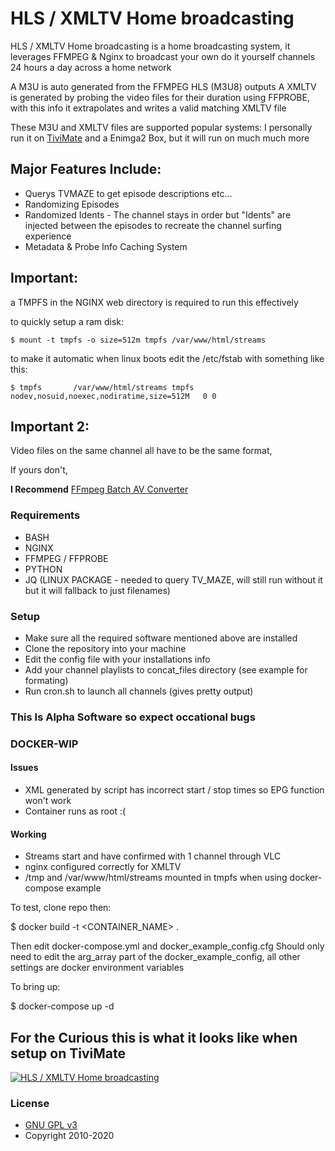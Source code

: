 # HLS / XMLTV Home broadcasting

HLS / XMLTV Home broadcasting is a home broadcasting system, it leverages FFMPEG & Nginx to broadcast your own do it yourself channels 24 hours a day across a home network

A M3U is auto generated from the FFMPEG HLS (M3U8) outputs
A XMLTV is generated by probing the video files for their duration using FFPROBE, with this info it extrapolates and writes a valid matching XMLTV file

These M3U and XMLTV files are supported popular systems: 
I personally run it on [TiviMate](https://play.google.com/store/apps/details?id=ar.tvplayer.tv&hl=en_GB) and a Enimga2 Box, but it will run on much much more

## Major Features Include:

* Querys TVMAZE to get episode descriptions etc...
* Randomizing Episodes
* Randomized Idents - The channel stays in order but "Idents" are injected between the episodes to recreate the channel surfing experience 
* Metadata & Probe Info Caching System

## Important:

a TMPFS in the NGINX web directory is required to run this effectively

to quickly setup a ram disk:

    $ mount -t tmpfs -o size=512m tmpfs /var/www/html/streams

to make it automatic when linux boots edit the /etc/fstab with something like this:

    $ tmpfs       /var/www/html/streams tmpfs   nodev,nosuid,noexec,nodiratime,size=512M   0 0

## Important 2:

Video files on the same channel all have to be the same format,

If yours don't,

**I Recommend**
[FFmpeg Batch AV Converter](https://sourceforge.net/projects/ffmpeg-batch/)

### Requirements

* BASH
* NGINX
* FFMPEG / FFPROBE
* PYTHON
* JQ (LINUX PACKAGE - needed to query TV_MAZE, will still run without it but it will fallback to just filenames)

### Setup

* Make sure all the required software mentioned above are installed
* Clone the repository into your machine
* Edit the config file with your installations info
* Add your channel playlists to concat_files directory (see example for formating)
* Run cron.sh to launch all channels (gives pretty output)

### This Is Alpha Software so expect occational bugs


### DOCKER-WIP
#### Issues
* XML generated by script has incorrect start / stop times so EPG function won't work
* Container runs as root :(


#### Working
 * Streams start and have confirmed with 1 channel through VLC
 * nginx configured correctly for XMLTV
 * /tmp and /var/www/html/streams mounted in tmpfs when using docker-compose example


To test, clone repo then:

$ docker build -t <CONTAINER_NAME> .

Then edit docker-compose.yml and docker_example_config.cfg 
Should only need to edit the arg_array part of the docker_example_config, all other settings are docker environment variables

To bring up:

$ docker-compose up -d


## For the Curious this is what it looks like when setup on TiviMate
[![HLS / XMLTV Home broadcasting](https://img.youtube.com/vi/_mWtT-z2smU/0.jpg)](https://www.youtube.com/watch?v=_mWtT-z2smU)


### License


* [GNU GPL v3](http://www.gnu.org/licenses/gpl.html)
* Copyright 2010-2020
